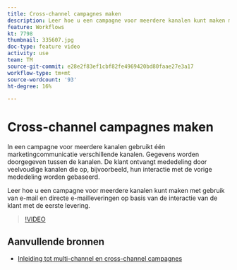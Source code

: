 ```yaml
---
title: Cross-channel campagnes maken
description: Leer hoe u een campagne voor meerdere kanalen kunt maken met gebruik van e-mail en directe e-mailleveringen op basis van de interactie van de klant met de eerste levering.
feature: Workflows
kt: 7798
thumbnail: 335607.jpg
doc-type: feature video
activity: use
team: TM
source-git-commit: e28e2f83ef1cbf82fe4969420bd80faae27e3a17
workflow-type: tm+mt
source-wordcount: '93'
ht-degree: 16%

---
```


# Cross-channel campagnes maken

In een campagne voor meerdere kanalen gebruikt één marketingcommunicatie verschillende kanalen. Gegevens worden doorgegeven tussen de kanalen. De klant ontvangt mededeling door veelvoudige kanalen die op, bijvoorbeeld, hun interactie met de vorige mededeling worden gebaseerd.

Leer hoe u een campagne voor meerdere kanalen kunt maken met gebruik van e-mail en directe e-mailleveringen op basis van de interactie van de klant met de eerste levering.

>[!VIDEO](https://video.tv.adobe.com/v/335607?quality=12)

## Aanvullende bronnen

* [Inleiding tot multi-channel en cross-channel campagnes](/help/orchestrate-campaigns/introduction-to-cross-and-multi-channel-campaigns.md)
